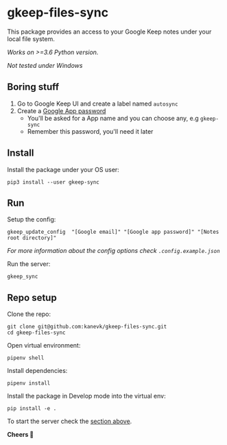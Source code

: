 # gkeep-files-sync

This package provides an access to your Google Keep notes under your local file system.

_Works on >=3.6 Python version._

_Not tested under Windows_

## Boring stuff

1. Go to Google Keep UI and create a label named `autosync`
2. Create a [Google App password](https://support.google.com/accounts/answer/185833?hl=en)
   - You'll be asked for a App name and you can choose any, e.g `gkeep-sync`
   - Remember this password, you'll need it later

## Install

Install the package under your OS user:

```shell
pip3 install --user gkeep-sync
```

## Run

Setup the config:

```shell
gkeep_update_config  "[Google email]" "[Google app password]" "[Notes root directory]"
```

_For more information about the config options check `.config.example.json`_

Run the server:

```shell
gkeep_sync
```

## Repo setup

Clone the repo:

```shell
git clone git@github.com:kanevk/gkeep-files-sync.git
cd gkeep-files-sync
```

Open virtual environment:

```shell
pipenv shell
```

Install dependencies:

```shell
pipenv install
```

Install the package in Develop mode into the virtual env:

```shell
pip install -e .
```

To start the server check the [section above](##Run).

**Cheers 🍺**
